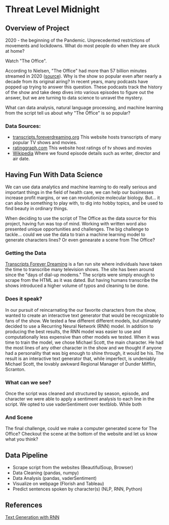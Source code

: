 
# Threat Level Midnight

## Overview of Project
2020 - the beginning of the Pandemic. Unprecedented restrictions of movements and lockdowns. What do most people do when they are stuck at home? 

Watch "The Office". 

According to Nielsen, "The Office" had more than 57 billion minutes streamed in 2020 ([source](https://www.nielsen.com/us/en/insights/article/2021/tops-of-2020-nielsen-streaming-unwrapped/)). Why is the show so popular even after nearly a decade from its original airing? In recent years, many podcasts have popped up trying to answer this question. These podcasts track the history of the show and take deep dives into various episodes to figure out the answer, but we are turning to data science to unravel the mystery.

What can data analysis, natural language processing, and machine learning from the script tell us about why "The Office" is so popular?

### Data Sources: 
- [transcripts.foreverdreaming.org](https://transcripts.foreverdreaming.org/viewtopic.php?f=574&t=25301&sid=55341a4d23dec85533d960b6ff9edc2a)
This website hosts transcripts of many popular TV shows and movies.
- [ratinggraph.com](https://www.ratingraph.com/tv-shows/the-office-ratings-17546/#episodes) This website host ratings of tv shows and movies 
- [Wikipedia](https://en.wikipedia.org/wiki/The_Office_(American_TV_series)) Where we found episode details such as writer, director and air date.

<!-- ### Questions to Answer:
1) Who are the characters of "The Office"?   
2) Which character had the most lines throughout the show?
3) What was each character's overall sentiment throughout the show?   
4) Can we generate text for one or more characters with NLP Machine Learning? -->

## Having Fun With Data Science 

We can use data analytics and machine learning to do really serious and important things in the field of health care, we can help our businesses increase profit margins, or we can revolutionize molecular biology. But... it can also be something to play with, to dig into hobby topics, and be used to find beauty in ordinary things. 

When deciding to use the script of The Office as the data source for this project, having fun was top of mind. Working with written word also presented unique opportunities and challenges. The big challenge to tackle... could we use the data to train a machine learning model to generate characters lines? Or even genearate a scene from The Office?

### Getting the Data
[Transcripts Forever Dreaming](https://transcripts.foreverdreaming.org/about/) is a fan run site where individuals have taken the time to transcribe many television shows. The site has been around since the "days of dial-up modems." The scripts were simply enough to scrape from the HTML as it was dated. But having humans transcribe the shows introduced a higher volume of typos and cleaning to be done. 

### Does it speak?
In our pursuit of reincarnating the our favorite characters from the show, wanted to create an interactive text generator that would be recognizable to fans of the show. We tested a few different different models, but ultimately decided to use a Recurring Neural Network (RNN) model. In addition to producing the best results, the RNN model was easier to use and computationally less expensive than other models we tested. When it was time to train the model, we chose Michael Scott, the main character. He had the most lines of any other character in the show and we thought if anyone had a personality that was big enough to shine through, it would be his. The result is an interactive text generator that, while imperfect, is undeniably Michael Scott, the lovably awkward Regional Manager of Dunder Mifflin, Scranton.

 
### What can we see? 
Once the script was cleaned and structured by season, episode, and character we were able to apply a sentiment analysis to each line in the script. We opted to use vaderSentiment over textblob. While both 

### And Scene 
The final challenge, could we make a computer generated scene for The Office? Checkout the scene at the bottom of the website and let us know what you think?

## Data Pipeline
- Scrape script from the websites (BeautifulSoup, Browser)
- Data Cleaning (pandas, numpy)
- Data Analysis (pandas, vaderSentiment)
- Visualize on webpage (Florish and Tableau)
- Predict sentences spoken by character(s) (NLP, RNN, Python)



## References
[Text Generation with RNN](https://www.tensorflow.org/text/tutorials/text_generation)

